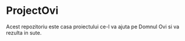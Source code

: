 # ProjectOvi
Acest repozitoriu este casa proiectului ce-l va ajuta pe Domnul Ovi si va rezulta in sute.
